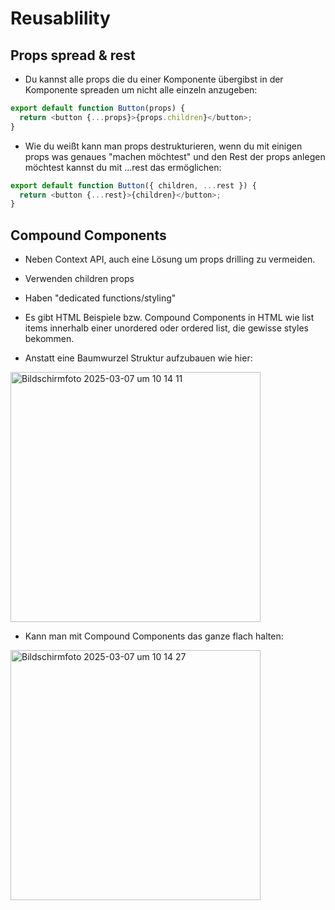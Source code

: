 # Reusablility

## Props spread & rest

- Du kannst alle props die du einer Komponente übergibst in der Komponente spreaden um nicht alle einzeln anzugeben:

```js
export default function Button(props) {
  return <button {...props}>{props.children}</button>;
}
```

- Wie du weißt kann man props destrukturieren, wenn du mit einigen props was genaues "machen möchtest" und den Rest der props anlegen möchtest kannst du mit ...rest das ermöglichen:

```js
export default function Button({ children, ...rest }) {
  return <button {...rest}>{children}</button>;
}
```

## Compound Components

- Neben Context API, auch eine Lösung um props drilling zu vermeiden.
- Verwenden children props
- Haben "dedicated functions/styling"
- Es gibt HTML Beispiele bzw. Compound Components in HTML wie list items innerhalb einer unordered oder ordered list, die gewisse styles bekommen.

- Anstatt eine Baumwurzel Struktur aufzubauen wie hier:
<img width="400" alt="Bildschirmfoto 2025-03-07 um 10 14 11" src="https://github.com/user-attachments/assets/1249468e-10e2-4aed-88d4-335f9005f05a" />

- Kann man mit Compound Components das ganze flach halten:
<img width="400" alt="Bildschirmfoto 2025-03-07 um 10 14 27" src="https://github.com/user-attachments/assets/92f6721d-7d3c-4b14-86b1-a2da7aaced71" />

